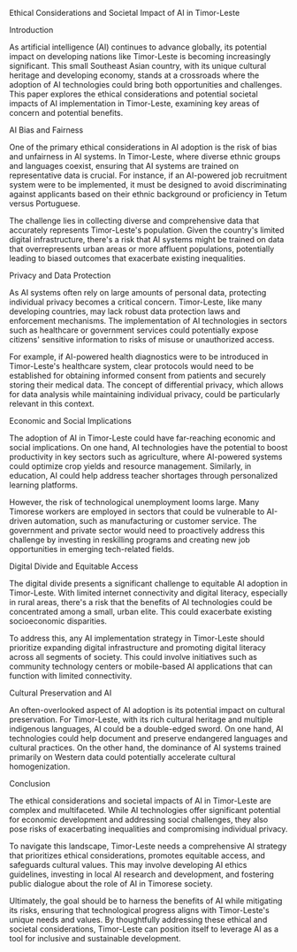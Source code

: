 Ethical Considerations and Societal Impact of AI in Timor-Leste

Introduction

As artificial intelligence (AI) continues to advance globally, its potential impact on developing nations like Timor-Leste is becoming increasingly significant. This small Southeast Asian country, with its unique cultural heritage and developing economy, stands at a crossroads where the adoption of AI technologies could bring both opportunities and challenges. This paper explores the ethical considerations and potential societal impacts of AI implementation in Timor-Leste, examining key areas of concern and potential benefits.

AI Bias and Fairness

One of the primary ethical considerations in AI adoption is the risk of bias and unfairness in AI systems. In Timor-Leste, where diverse ethnic groups and languages coexist, ensuring that AI systems are trained on representative data is crucial. For instance, if an AI-powered job recruitment system were to be implemented, it must be designed to avoid discriminating against applicants based on their ethnic background or proficiency in Tetum versus Portuguese.

The challenge lies in collecting diverse and comprehensive data that accurately represents Timor-Leste's population. Given the country's limited digital infrastructure, there's a risk that AI systems might be trained on data that overrepresents urban areas or more affluent populations, potentially leading to biased outcomes that exacerbate existing inequalities.

Privacy and Data Protection

As AI systems often rely on large amounts of personal data, protecting individual privacy becomes a critical concern. Timor-Leste, like many developing countries, may lack robust data protection laws and enforcement mechanisms. The implementation of AI technologies in sectors such as healthcare or government services could potentially expose citizens' sensitive information to risks of misuse or unauthorized access.

For example, if AI-powered health diagnostics were to be introduced in Timor-Leste's healthcare system, clear protocols would need to be established for obtaining informed consent from patients and securely storing their medical data. The concept of differential privacy, which allows for data analysis while maintaining individual privacy, could be particularly relevant in this context.

Economic and Social Implications

The adoption of AI in Timor-Leste could have far-reaching economic and social implications. On one hand, AI technologies have the potential to boost productivity in key sectors such as agriculture, where AI-powered systems could optimize crop yields and resource management. Similarly, in education, AI could help address teacher shortages through personalized learning platforms.

However, the risk of technological unemployment looms large. Many Timorese workers are employed in sectors that could be vulnerable to AI-driven automation, such as manufacturing or customer service. The government and private sector would need to proactively address this challenge by investing in reskilling programs and creating new job opportunities in emerging tech-related fields.

Digital Divide and Equitable Access

The digital divide presents a significant challenge to equitable AI adoption in Timor-Leste. With limited internet connectivity and digital literacy, especially in rural areas, there's a risk that the benefits of AI technologies could be concentrated among a small, urban elite. This could exacerbate existing socioeconomic disparities.

To address this, any AI implementation strategy in Timor-Leste should prioritize expanding digital infrastructure and promoting digital literacy across all segments of society. This could involve initiatives such as community technology centers or mobile-based AI applications that can function with limited connectivity.

Cultural Preservation and AI

An often-overlooked aspect of AI adoption is its potential impact on cultural preservation. For Timor-Leste, with its rich cultural heritage and multiple indigenous languages, AI could be a double-edged sword. On one hand, AI technologies could help document and preserve endangered languages and cultural practices. On the other hand, the dominance of AI systems trained primarily on Western data could potentially accelerate cultural homogenization.

Conclusion

The ethical considerations and societal impacts of AI in Timor-Leste are complex and multifaceted. While AI technologies offer significant potential for economic development and addressing social challenges, they also pose risks of exacerbating inequalities and compromising individual privacy.

To navigate this landscape, Timor-Leste needs a comprehensive AI strategy that prioritizes ethical considerations, promotes equitable access, and safeguards cultural values. This may involve developing AI ethics guidelines, investing in local AI research and development, and fostering public dialogue about the role of AI in Timorese society.

Ultimately, the goal should be to harness the benefits of AI while mitigating its risks, ensuring that technological progress aligns with Timor-Leste's unique needs and values. By thoughtfully addressing these ethical and societal considerations, Timor-Leste can position itself to leverage AI as a tool for inclusive and sustainable development.